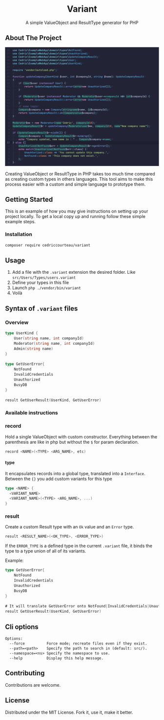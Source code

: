 <div align="center">
<h1 align="center">Variant</h1>
  <p align="center">
    A simple ValueObject and ResultType generator for PHP
    <br />
  </p>
</div>

## About The Project

![Screenshot](screenshot.png)

Creating ValueObject or ResultType in PHP takes too much time compared as creating custom types in others languages.
This tool aims to make this process easier with a custom and simple language to prototype them.


## Getting Started

This is an example of how you may give instructions on setting up your project locally.
To get a local copy up and running follow these simple example steps.


### Installation

```sh
composer require cedriccourteau/variant
```


## Usage

1. Add a file with the `.variant` extension the desired folder. Like `src/Users/Types/users.variant`
2. Define your types in this file
3. Launch `php ./vendor/bin/variant`
4. Voilà

## Syntax of `.variant` files

### Overview

```go
type UserKind {
    User(string name, int companyId)
    Moderator(string name, int companyId)
    Admin(string name)
}

type GetUserError{
    NotFound
    InvalidCredentials
    Unauthorized
    BusyDB
}

result GetUserResult(UserKind, GetUserError)
```

### Available instructions

### record

Hold a single ValueObject with custom constructor.
Everything between the parenthesis are like in php but without the `$` for param declaration.

```go
record <NAME>(<TYPE> <ARG_NAME>, etc)
```

#### type

It encapsulates records into a global type, translated into a `Interface`.
Between the `{}` you add custom variants for this type
```go
type <NAME> {
  <VARIANT_NAME>
  <VARIANT_NAME>(<TYPE> <ARG_NAME>, ...)
}
```
### result

Create a custom Result type with an `Ok` value and an `Error` type.
```go
result <RESULT_NAME>(<OK_TYPE>, <ERROR_TYPE>)
```

If the `ERROR_TYPE` is a defined type in the current `.variant` file, it binds the type to a type union of all of its variants.

Example:
```go
type GetUserError{
    NotFound
    InvalidCredentials
    Unauthorized
    BusyDB
}

# It will translate GetUserError onto NotFound|InvalidCredentials|Unauthorized|BusyDB
result GetUserResult(UserKind, GetUserError)
```

## Cli options
```
Options:
  --force          Force mode; recreate files even if they exist.
  --path=<path>    Specify the path to search in (default: src/).
  --namespace=<ns> Specify the namespace to use.
  --help           Display this help message.
```
## Contributing

Contributions are  welcome.

## License

Distributed under the MIT License.
Fork it, use it, make it better.
